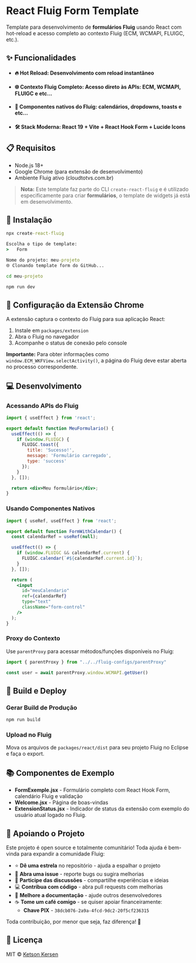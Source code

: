# React Fluig Form Template

Template para desenvolvimento de **formulários Fluig** usando React com hot-reload e acesso completo ao contexto Fluig (ECM, WCMAPI, FLUIGC, etc.).

## ✨ Funcionalidades
- #### 🔥 Hot Reload: Desenvolvimento com reload instantâneo
- #### 🌐 Contexto Fluig Completo: Acesso direto às APIs: **ECM**, **WCMAPI**, **FLUIGC** e etc...
- #### 🧩 Componentes nativos do Fluig: calendários, dropdowns, toasts e etc...
- #### 🛠️ Stack Moderna: React 19 + Vite + React Hook Form + Lucide Icons

## 📋 Requisitos

- Node.js 18+
- Google Chrome (para extensão de desenvolvimento)
- Ambiente Fluig ativo (cloudtotvs.com.br)

> **Nota:** Este template faz parte do CLI `create-react-fluig` e é utilizado especificamente para criar **formulários**, o template de widgets já está em desenvolvimento.
 <!-- Para widgets, consulte o template [widget](../widget). -->

## 🚀 Instalação

```cmd
npx create-react-fluig
```
```cmd
Escolha o tipo de template:
>   Form
```
```cmd
Nome do projeto: meu-projeto
🌐 Clonando template form do GitHub...
```
```cmd
cd meu-projeto
```
```cmd
npm run dev
```


## 🔌 Configuração da Extensão Chrome

A extensão captura o contexto do Fluig para sua aplicação React:

1. Instale em `packages/extension`
2. Abra o Fluig no navegador
3. Acompanhe o status de conexão pelo console

**Importante:** Para obter informações como `window.ECM_WKFView.selectActivity()`, a página do Fluig deve estar aberta no processo correspondente.


## 💻 Desenvolvimento

### Acessando APIs do Fluig

```jsx
import { useEffect } from 'react';

export default function MeuFormulario() {
  useEffect(() => {
    if (window.FLUIGC) {
      FLUIGC.toast({
        title: 'Sucesso!',
        message: 'Formulário carregado',
        type: 'success'
      });
    }
  }, []);

  return <div>Meu formulário</div>;
}
```

### Usando Componentes Nativos

```jsx
import { useRef, useEffect } from 'react';

export default function FormWithCalendar() {
  const calendarRef = useRef(null);

  useEffect(() => {
    if (window.FLUIGC && calendarRef.current) {
      FLUIGC.calendar(`#${calendarRef.current.id}`);
    }
  }, []);

  return (
    <input
      id="meuCalendario"
      ref={calendarRef}
      type="text"
      className="form-control"
    />
  );
}
```

### Proxy do Contexto

Use `parentProxy` para acessar métodos/funções disponíveis no Fluig:

```jsx
import { parentProxy } from "../../fluig-configs/parentProxy"

const user = await parentProxy.window.WCMAPI.getUser()
```


## 🚀 Build e Deploy

### Gerar Build de Produção

```bash
npm run build
```

### Upload no Fluig

Mova os arquivos de `packages/react/dist` para seu projeto Fluig no Eclipse e faça o export.


## 📚 Componentes de Exemplo

- **FormExemple.jsx** - Formulário completo com React Hook Form, calendário Fluig e validação
- **Welcome.jsx** - Página de boas-vindas
- **ExtensionStatus.jsx** - Indicador de status da extensão com exemplo do usuário atual logado no Fluig.


## 💝 Apoiando o Projeto

Este projeto é open source e totalmente comunitário! Toda ajuda é bem-vinda para expandir a comunidade Fluig:

- ⭐ **Dê uma estrela** no repositório - ajuda a espalhar o projeto
- 🐛 **Abra uma issue** - reporte bugs ou sugira melhorias
- 💬 **Participe das discussões** - compartilhe experiências e ideias
- 💻 **Contribua com código** - abra pull requests com melhorias
- 📝 **Melhore a documentação** - ajude outros desenvolvedores
- ☕ **Tome um café comigo** - se quiser apoiar financeiramente:
  - **Chave PIX** - `38dcb076-2a9a-4fcd-9dc2-20f5cf236315`

Toda contribuição, por menor que seja, faz diferença! 🙏

## 📝 Licença

MIT © [Ketson Kersen](https://github.com/ketsonkersen)
